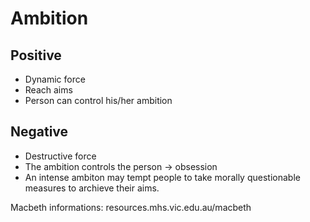 # Ambition

## Positive
* Dynamic force
* Reach aims
* Person can control his/her ambition 

## Negative
* Destructive force
* The ambition controls the person → obsession
* An intense ambiton may tempt people to take morally questionable measures to archieve their aims.

Macbeth informations: resources.mhs.vic.edu.au/macbeth

